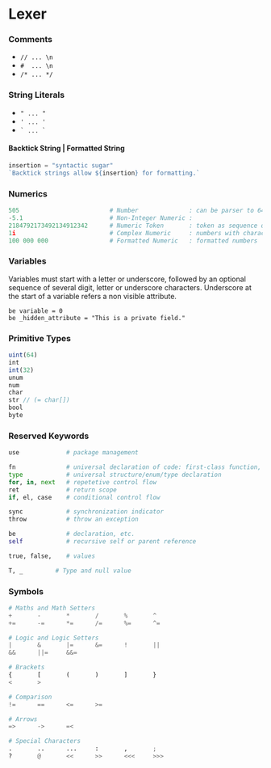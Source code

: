 # Lexer

### Comments

- `// ... \n`
- `#  ... \n`
- `/* ... */`

### String Literals

- ` " ... " ` 
- ` ' ... ' `
- `` ` ... ` ``

#### Backtick String | Formatted String

```js
insertion = "syntactic sugar"
`Backtick strings allow ${insertion} for formatting.`
```

### Numerics

```py
505                         # Number              : can be parser to 64 bit architecture
-5.1                        # Non-Integer Numeric :
2184792173492134912342      # Numeric Token       : token as sequence of digits
1i                          # Complex Numeric     : numbers with character sequence after it 
100 000 000                 # Formatted Numeric   : formatted numbers
```

### Variables

Variables must start with a letter or underscore, followed by an optional sequence of several digit, letter or underscore characters. Underscore at the start of a variable refers a non visible attribute.

```
be variable = 0
be _hidden_attribute = "This is a private field."
```

### Primitive Types

```js
uint(64)
int
int(32)
unum
num
char
str // (= char[])
bool
byte
```

### Reserved Keywords

```py
use             # package management

fn              # universal declaration of code: first-class function, attributes, etc.
type            # universal structure/enum/type declaration
for, in, next   # repetetive control flow
ret             # return scope
if, el, case    # conditional control flow

sync            # synchronization indicator
throw           # throw an exception

be              # declaration, etc.
self            # recursive self or parent reference

true, false,    # values

T, _         # Type and null value
```

### Symbols

```py
# Maths and Math Setters
+       -       *       /       %       ^
+=      -=      *=      /=      %=      ^=

# Logic and Logic Setters
|       &       |=      &=      !       ||
&&      ||=     &&=

# Brackets
{       [       (       )       ]       }
<       >

# Comparison
!=      ==      <=      >=

# Arrows
=>      ->      =<

# Special Characters
.       ..      ...     :       ,       ;
?       @       <<      >>      <<<     >>>
```

